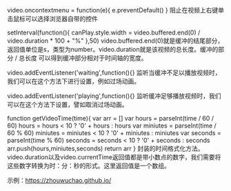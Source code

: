 video.oncontextmenu = function(e){
  e.preventDefault()
}
阻止在视频上右键单击鼠标可以选择浏览器自带的控件


setInterval(function(){
  canPlay.style.width = video.buffered.end(0) / video.duration * 100 + "%"
},50)
video.buffered.end(0)就是缓冲的结尾部分，返回值单位是s，类型为number。video.duration就是该视频的总长度。缓冲的部分 / 总长度 可以得到缓冲部分相对于时间轴的宽度。


video.addEventListener('waiting',function(){}
监听当缓冲不足以播放视频时，我们可以在这个方法下进行设置，例如过场动画。


video.addEventListener('playing',function(){}
监听缓冲足够播放视频时，我们可以在这个方法下设置，譬如取消过场动画。


function getVideoTime(time){
  var arr = []
  var hours = parseInt(time / 60 / 60)
  hours = hours < 10 ? '0' + hours : hours
  var miniutes = parseInt(time / 60 % 60)
  miniutes = miniutes < 10 ? '0' + miniutes : miniutes
  var seconds = parseInt(time % 60)
  seconds = seconds < 10 ? '0' + seconds : seconds
  arr.push(hours,miniutes,seconds)
  return arr
}
封装的时间格式化方法。video.duration以及video.currentTime返回值都是带小数点的数字，我们需要将这些数字转换为时：分：秒的形式。这里返回值是一个数组。

示例：https://zhouwuchao.github.io/


